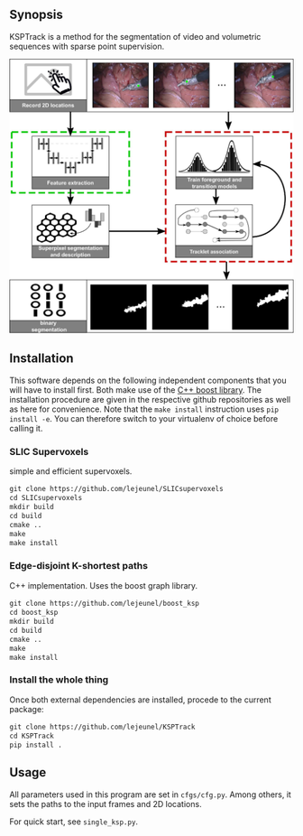 ## Synopsis

KSPTrack is a method for the segmentation of video and volumetric sequences
with sparse point supervision.

![alt text](pipeline.png "pipeline")

## Installation

This software depends on the following independent components that you will have
to install first.
Both make use of the [C++ boost library](https://www.boost.org).
The installation procedure are given in the respective github repositories
as well as here for convenience.
Note that the `make install` instruction uses `pip install -e`.
You can therefore switch to your virtualenv of choice before calling it.

### SLIC Supervoxels
simple and efficient supervoxels.

```
git clone https://github.com/lejeunel/SLICsupervoxels
cd SLICsupervoxels
mkdir build
cd build
cmake ..
make
make install
```

### Edge-disjoint K-shortest paths
C++ implementation. Uses the boost graph library.

```
git clone https://github.com/lejeunel/boost_ksp
cd boost_ksp
mkdir build
cd build
cmake ..
make
make install
```

### Install the whole thing
Once both external dependencies are installed, procede to the current package:
```
git clone https://github.com/lejeunel/KSPTrack
cd KSPTrack
pip install .
```

## Usage
All parameters used in this program are set in `cfgs/cfg.py`.
Among others, it sets the paths to the input frames and 2D locations.

For quick start, see `single_ksp.py`.
